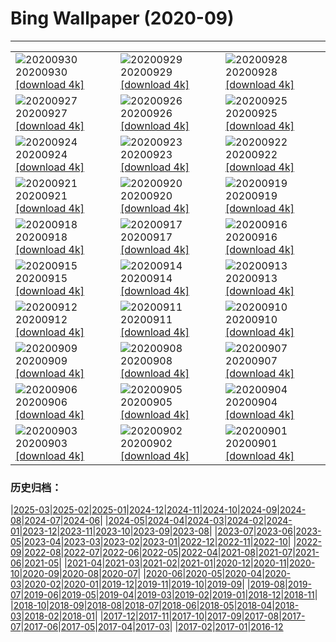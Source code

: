 # Bing Wallpaper (2020-09)
**************

<table><tr><td><img class="wallpaper" src="https://www.bing.com/th?id=OHR.SingaporeLanterns_ZH-CN2176251534_1920x1080.jpg" alt="20200930"> 20200930 <a class="wallpaper_link" href="https://www.bing.com/th?id=OHR.SingaporeLanterns_ZH-CN2176251534_UHD.jpg">[download 4k]</a></td><td><img class="wallpaper" src="https://www.bing.com/th?id=OHR.LaragangaMoth_ZH-CN2013788793_1920x1080.jpg" alt="20200929"> 20200929 <a class="wallpaper_link" href="https://www.bing.com/th?id=OHR.LaragangaMoth_ZH-CN2013788793_UHD.jpg">[download 4k]</a></td><td><img class="wallpaper" src="https://www.bing.com/th?id=OHR.Lavaux_ZH-CN1891785892_1920x1080.jpg" alt="20200928"> 20200928 <a class="wallpaper_link" href="https://www.bing.com/th?id=OHR.Lavaux_ZH-CN1891785892_UHD.jpg">[download 4k]</a></td></tr><tr><td><img class="wallpaper" src="https://www.bing.com/th?id=OHR.GreatBlueShark_ZH-CN1757082635_1920x1080.jpg" alt="20200927"> 20200927 <a class="wallpaper_link" href="https://www.bing.com/th?id=OHR.GreatBlueShark_ZH-CN1757082635_UHD.jpg">[download 4k]</a></td><td><img class="wallpaper" src="https://www.bing.com/th?id=OHR.FraserRiver_ZH-CN1625992097_1920x1080.jpg" alt="20200926"> 20200926 <a class="wallpaper_link" href="https://www.bing.com/th?id=OHR.FraserRiver_ZH-CN1625992097_UHD.jpg">[download 4k]</a></td><td><img class="wallpaper" src="https://www.bing.com/th?id=OHR.WatkinsGlen_ZH-CN1271268069_1920x1080.jpg" alt="20200925"> 20200925 <a class="wallpaper_link" href="https://www.bing.com/th?id=OHR.WatkinsGlen_ZH-CN1271268069_UHD.jpg">[download 4k]</a></td></tr><tr><td><img class="wallpaper" src="https://www.bing.com/th?id=OHR.LoarreCastle_ZH-CN1136982025_1920x1080.jpg" alt="20200924"> 20200924 <a class="wallpaper_link" href="https://www.bing.com/th?id=OHR.LoarreCastle_ZH-CN1136982025_UHD.jpg">[download 4k]</a></td><td><img class="wallpaper" src="https://www.bing.com/th?id=OHR.Almabtrieb_ZH-CN8639425400_1920x1080.jpg" alt="20200923"> 20200923 <a class="wallpaper_link" href="https://www.bing.com/th?id=OHR.Almabtrieb_ZH-CN8639425400_UHD.jpg">[download 4k]</a></td><td><img class="wallpaper" src="https://www.bing.com/th?id=OHR.GoldenGinkgo_ZH-CN8507013452_1920x1080.jpg" alt="20200922"> 20200922 <a class="wallpaper_link" href="https://www.bing.com/th?id=OHR.GoldenGinkgo_ZH-CN8507013452_UHD.jpg">[download 4k]</a></td></tr><tr><td><img class="wallpaper" src="https://www.bing.com/th?id=OHR.Matamata_ZH-CN8111830275_1920x1080.jpg" alt="20200921"> 20200921 <a class="wallpaper_link" href="https://www.bing.com/th?id=OHR.Matamata_ZH-CN8111830275_UHD.jpg">[download 4k]</a></td><td><img class="wallpaper" src="https://www.bing.com/th?id=OHR.DorsetHeather_ZH-CN8284282373_1920x1080.jpg" alt="20200920"> 20200920 <a class="wallpaper_link" href="https://www.bing.com/th?id=OHR.DorsetHeather_ZH-CN8284282373_UHD.jpg">[download 4k]</a></td><td><img class="wallpaper" src="https://www.bing.com/th?id=OHR.MontereyPup_ZH-CN7914017418_1920x1080.jpg" alt="20200919"> 20200919 <a class="wallpaper_link" href="https://www.bing.com/th?id=OHR.MontereyPup_ZH-CN7914017418_UHD.jpg">[download 4k]</a></td></tr><tr><td><img class="wallpaper" src="https://www.bing.com/th?id=OHR.PirateSails_ZH-CN7821037852_1920x1080.jpg" alt="20200918"> 20200918 <a class="wallpaper_link" href="https://www.bing.com/th?id=OHR.PirateSails_ZH-CN7821037852_UHD.jpg">[download 4k]</a></td><td><img class="wallpaper" src="https://www.bing.com/th?id=OHR.IcelandicRettir_ZH-CN7738923773_1920x1080.jpg" alt="20200917"> 20200917 <a class="wallpaper_link" href="https://www.bing.com/th?id=OHR.IcelandicRettir_ZH-CN7738923773_UHD.jpg">[download 4k]</a></td><td><img class="wallpaper" src="https://www.bing.com/th?id=OHR.MistyVineyard_ZH-CN7642034150_1920x1080.jpg" alt="20200916"> 20200916 <a class="wallpaper_link" href="https://www.bing.com/th?id=OHR.MistyVineyard_ZH-CN7642034150_UHD.jpg">[download 4k]</a></td></tr><tr><td><img class="wallpaper" src="https://www.bing.com/th?id=OHR.CityofGuanajuato_ZH-CN7559565626_1920x1080.jpg" alt="20200915"> 20200915 <a class="wallpaper_link" href="https://www.bing.com/th?id=OHR.CityofGuanajuato_ZH-CN7559565626_UHD.jpg">[download 4k]</a></td><td><img class="wallpaper" src="https://www.bing.com/th?id=OHR.LifeguardEntrance_ZH-CN7394984988_1920x1080.jpg" alt="20200914"> 20200914 <a class="wallpaper_link" href="https://www.bing.com/th?id=OHR.LifeguardEntrance_ZH-CN7394984988_UHD.jpg">[download 4k]</a></td><td><img class="wallpaper" src="https://www.bing.com/th?id=OHR.YellowBells_ZH-CN7296699570_1920x1080.jpg" alt="20200913"> 20200913 <a class="wallpaper_link" href="https://www.bing.com/th?id=OHR.YellowBells_ZH-CN7296699570_UHD.jpg">[download 4k]</a></td></tr><tr><td><img class="wallpaper" src="https://www.bing.com/th?id=OHR.SangreCristoDunes_ZH-CN7193190503_1920x1080.jpg" alt="20200912"> 20200912 <a class="wallpaper_link" href="https://www.bing.com/th?id=OHR.SangreCristoDunes_ZH-CN7193190503_UHD.jpg">[download 4k]</a></td><td><img class="wallpaper" src="https://www.bing.com/th?id=OHR.MedievalRocamadour_ZH-CN7063423495_1920x1080.jpg" alt="20200911"> 20200911 <a class="wallpaper_link" href="https://www.bing.com/th?id=OHR.MedievalRocamadour_ZH-CN7063423495_UHD.jpg">[download 4k]</a></td><td><img class="wallpaper" src="https://www.bing.com/th?id=OHR.TorontoSky_ZH-CN6932705886_1920x1080.jpg" alt="20200910"> 20200910 <a class="wallpaper_link" href="https://www.bing.com/th?id=OHR.TorontoSky_ZH-CN6932705886_UHD.jpg">[download 4k]</a></td></tr><tr><td><img class="wallpaper" src="https://www.bing.com/th?id=OHR.KanchanaburiWaterfall_ZH-CN7582684869_1920x1080.jpg" alt="20200909"> 20200909 <a class="wallpaper_link" href="https://www.bing.com/th?id=OHR.KanchanaburiWaterfall_ZH-CN7582684869_UHD.jpg">[download 4k]</a></td><td><img class="wallpaper" src="https://www.bing.com/th?id=OHR.BeardedReedling_ZH-CN7714158275_1920x1080.jpg" alt="20200908"> 20200908 <a class="wallpaper_link" href="https://www.bing.com/th?id=OHR.BeardedReedling_ZH-CN7714158275_UHD.jpg">[download 4k]</a></td><td><img class="wallpaper" src="https://www.bing.com/th?id=OHR.OttoSettembre_ZH-CN7378112626_1920x1080.jpg" alt="20200907"> 20200907 <a class="wallpaper_link" href="https://www.bing.com/th?id=OHR.OttoSettembre_ZH-CN7378112626_UHD.jpg">[download 4k]</a></td></tr><tr><td><img class="wallpaper" src="https://www.bing.com/th?id=OHR.BleistifteFaber_ZH-CN7204563488_1920x1080.jpg" alt="20200906"> 20200906 <a class="wallpaper_link" href="https://www.bing.com/th?id=OHR.BleistifteFaber_ZH-CN7204563488_UHD.jpg">[download 4k]</a></td><td><img class="wallpaper" src="https://www.bing.com/th?id=OHR.LongIsland_ZH-CN7089248815_1920x1080.jpg" alt="20200905"> 20200905 <a class="wallpaper_link" href="https://www.bing.com/th?id=OHR.LongIsland_ZH-CN7089248815_UHD.jpg">[download 4k]</a></td><td><img class="wallpaper" src="https://www.bing.com/th?id=OHR.BeaverDam_ZH-CN6855160492_1920x1080.jpg" alt="20200904"> 20200904 <a class="wallpaper_link" href="https://www.bing.com/th?id=OHR.BeaverDam_ZH-CN6855160492_UHD.jpg">[download 4k]</a></td></tr><tr><td><img class="wallpaper" src="https://www.bing.com/th?id=OHR.PicoIsland_ZH-CN6719354511_1920x1080.jpg" alt="20200903"> 20200903 <a class="wallpaper_link" href="https://www.bing.com/th?id=OHR.PicoIsland_ZH-CN6719354511_UHD.jpg">[download 4k]</a></td><td><img class="wallpaper" src="https://www.bing.com/th?id=OHR.FinancialTowers_ZH-CN6494148642_1920x1080.jpg" alt="20200902"> 20200902 <a class="wallpaper_link" href="https://www.bing.com/th?id=OHR.FinancialTowers_ZH-CN6494148642_UHD.jpg">[download 4k]</a></td><td><img class="wallpaper" src="https://www.bing.com/th?id=OHR.SmithRock_ZH-CN6383276214_1920x1080.jpg" alt="20200901"> 20200901 <a class="wallpaper_link" href="https://www.bing.com/th?id=OHR.SmithRock_ZH-CN6383276214_UHD.jpg">[download 4k]</a></td></tr></table>

### 历史归档：

|[2025-03](/../2025-03/2025-03.md)|[2025-02](/../2025-02/2025-02.md)|[2025-01](/../2025-01/2025-01.md)|[2024-12](/../2024-12/2024-12.md)|[2024-11](/../2024-11/2024-11.md)|[2024-10](/../2024-10/2024-10.md)|[2024-09](/../2024-09/2024-09.md)|[2024-08](/../2024-08/2024-08.md)|[2024-07](/../2024-07/2024-07.md)|[2024-06](/../2024-06/2024-06.md)|
|[2024-05](/../2024-05/2024-05.md)|[2024-04](/../2024-04/2024-04.md)|[2024-03](/../2024-03/2024-03.md)|[2024-02](/../2024-02/2024-02.md)|[2024-01](/../2024-01/2024-01.md)|[2023-12](/../2023-12/2023-12.md)|[2023-11](/../2023-11/2023-11.md)|[2023-10](/../2023-10/2023-10.md)|[2023-09](/../2023-09/2023-09.md)|[2023-08](/../2023-08/2023-08.md)|
|[2023-07](/../2023-07/2023-07.md)|[2023-06](/../2023-06/2023-06.md)|[2023-05](/../2023-05/2023-05.md)|[2023-04](/../2023-04/2023-04.md)|[2023-03](/../2023-03/2023-03.md)|[2023-02](/../2023-02/2023-02.md)|[2023-01](/../2023-01/2023-01.md)|[2022-12](/../2022-12/2022-12.md)|[2022-11](/../2022-11/2022-11.md)|[2022-10](/../2022-10/2022-10.md)|
|[2022-09](/../2022-09/2022-09.md)|[2022-08](/../2022-08/2022-08.md)|[2022-07](/../2022-07/2022-07.md)|[2022-06](/../2022-06/2022-06.md)|[2022-05](/../2022-05/2022-05.md)|[2022-04](/../2022-04/2022-04.md)|[2021-08](/../2021-08/2021-08.md)|[2021-07](/../2021-07/2021-07.md)|[2021-06](/../2021-06/2021-06.md)|[2021-05](/../2021-05/2021-05.md)|
|[2021-04](/../2021-04/2021-04.md)|[2021-03](/../2021-03/2021-03.md)|[2021-02](/../2021-02/2021-02.md)|[2021-01](/../2021-01/2021-01.md)|[2020-12](/../2020-12/2020-12.md)|[2020-11](/../2020-11/2020-11.md)|[2020-10](/../2020-10/2020-10.md)|[2020-09](/2020-09.md)|[2020-08](/../2020-08/2020-08.md)|[2020-07](/../2020-07/2020-07.md)|
|[2020-06](/../2020-06/2020-06.md)|[2020-05](/../2020-05/2020-05.md)|[2020-04](/../2020-04/2020-04.md)|[2020-03](/../2020-03/2020-03.md)|[2020-02](/../2020-02/2020-02.md)|[2020-01](/../2020-01/2020-01.md)|[2019-12](/../2019-12/2019-12.md)|[2019-11](/../2019-11/2019-11.md)|[2019-10](/../2019-10/2019-10.md)|[2019-09](/../2019-09/2019-09.md)|
|[2019-08](/../2019-08/2019-08.md)|[2019-07](/../2019-07/2019-07.md)|[2019-06](/../2019-06/2019-06.md)|[2019-05](/../2019-05/2019-05.md)|[2019-04](/../2019-04/2019-04.md)|[2019-03](/../2019-03/2019-03.md)|[2019-02](/../2019-02/2019-02.md)|[2019-01](/../2019-01/2019-01.md)|[2018-12](/../2018-12/2018-12.md)|[2018-11](/../2018-11/2018-11.md)|
|[2018-10](/../2018-10/2018-10.md)|[2018-09](/../2018-09/2018-09.md)|[2018-08](/../2018-08/2018-08.md)|[2018-07](/../2018-07/2018-07.md)|[2018-06](/../2018-06/2018-06.md)|[2018-05](/../2018-05/2018-05.md)|[2018-04](/../2018-04/2018-04.md)|[2018-03](/../2018-03/2018-03.md)|[2018-02](/../2018-02/2018-02.md)|[2018-01](/../2018-01/2018-01.md)|
|[2017-12](/../2017-12/2017-12.md)|[2017-11](/../2017-11/2017-11.md)|[2017-10](/../2017-10/2017-10.md)|[2017-09](/../2017-09/2017-09.md)|[2017-08](/../2017-08/2017-08.md)|[2017-07](/../2017-07/2017-07.md)|[2017-06](/../2017-06/2017-06.md)|[2017-05](/../2017-05/2017-05.md)|[2017-04](/../2017-04/2017-04.md)|[2017-03](/../2017-03/2017-03.md)|
|[2017-02](/../2017-02/2017-02.md)|[2017-01](/../2017-01/2017-01.md)|[2016-12](/../2016-12/2016-12.md)